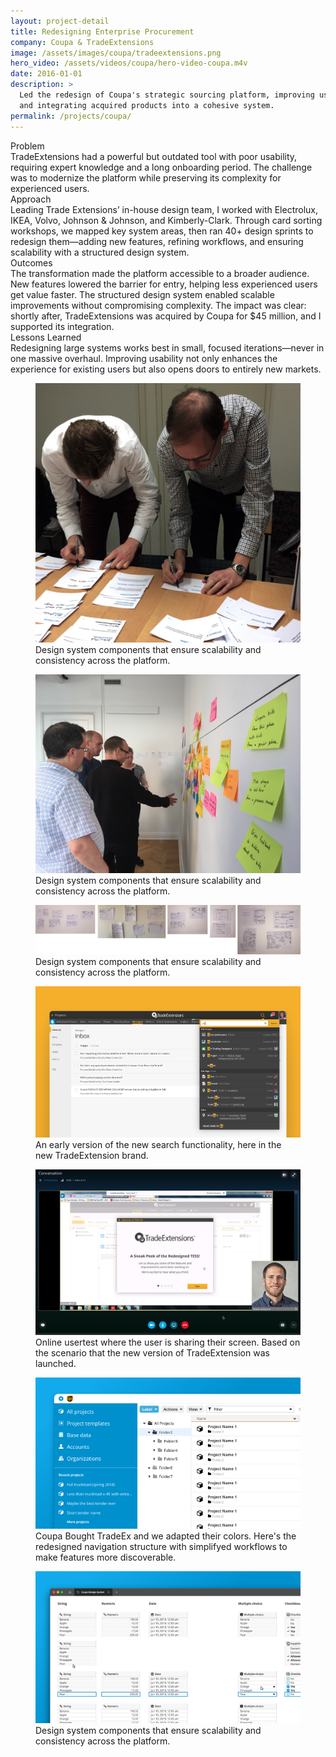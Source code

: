 ```yaml
---
layout: project-detail
title: Redesigning Enterprise Procurement
company: Coupa & TradeExtensions
image: /assets/images/coupa/tradeextensions.png
hero_video: /assets/videos/coupa/hero-video-coupa.m4v
date: 2016-01-01
description: >
  Led the redesign of Coupa's strategic sourcing platform, improving usability
  and integrating acquired products into a cohesive system.
permalink: /projects/coupa/
---
```


<div class="project-grid">
  <div class="grid-headline">Problem</div>
  <div class="grid-content">
    TradeExtensions had a powerful but outdated tool with poor usability, requiring expert knowledge and a long onboarding period. The challenge was to modernize the platform while preserving its complexity for experienced users.
  </div>
  
  <div class="grid-headline">Approach</div>
  <div class="grid-content">
  Leading Trade Extensions’ in-house design team, I worked with Electrolux, IKEA, Volvo, Johnson & Johnson, and Kimberly-Clark. Through card sorting workshops, we mapped key system areas, then ran 40+ design sprints to redesign them—adding new features, refining workflows, and ensuring scalability with a structured design system.
  </div>

  <div class="grid-headline">Outcomes</div>
  <div class="grid-content">
    The transformation made the platform accessible to a broader audience. New features lowered the barrier for entry, helping less experienced users get value faster. The structured design system enabled scalable improvements without compromising complexity. The impact was clear: shortly after, TradeExtensions was acquired by Coupa for $45 million, and I supported its integration.
  </div>

  <div class="grid-headline">Lessons Learned</div>
  <div class="grid-content">
    Redesigning large systems works best in small, focused iterations—never in one massive overhaul. Improving usability not only enhances the experience for existing users but also opens doors to entirely new markets.
  </div>
</div>

<figure class="project-image">
  <img src="/assets/images/coupa/card-sorting-coupa.png" alt="Components of the CSO design system, including icons, typography, and color palettes.">
  <figcaption>Design system components that ensure scalability and consistency across the platform.</figcaption>
</figure>
<figure class="project-image">
  <img src="/assets/images/coupa/coupa_ws.png" alt="Components of the CSO design system, including icons, typography, and color palettes.">
  <figcaption>Design system components that ensure scalability and consistency across the platform.</figcaption>
</figure>
<figure class="project-image">
  <img src="/assets/images/coupa/sketching.png" alt="Components of the CSO design system, including icons, typography, and color palettes.">
  <figcaption>Design system components that ensure scalability and consistency across the platform.</figcaption>
</figure>
<figure class="project-image">
  <img src="/assets/images/coupa/tradeex_theme.png" alt="Components of the CSO design system, including icons, typography, and color palettes.">
  <figcaption>An early version of the new search functionality, here in the new TradeExtension brand.</figcaption>
</figure>
<figure class="project-image">
  <img src="/assets/images/coupa/usertest.png" alt="Comparison of old and new navigation systems in Coupa, showcasing improved hierarchy and usability.">
  <figcaption>Online usertest where the user is sharing their screen. Based on the scenario that the new version of TradeExtension was launched.</figcaption>
</figure>
<figure class="project-image">
  <img src="/assets/images/coupa/navigation.png" alt="Comparison of old and new navigation systems in Coupa, showcasing improved hierarchy and usability.">
  <figcaption>Coupa Bought TradeEx and we adapted their colors. Here's the redesigned navigation structure with simplifyed workflows to make features more discoverable.</figcaption>
</figure>
<figure class="project-image">
  <img src="/assets/images/coupa/designsystem.png" alt="Components of the CSO design system, including icons, typography, and color palettes.">
  <figcaption>Design system components that ensure scalability and consistency across the platform.</figcaption>
</figure>


